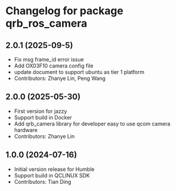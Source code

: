 # Changelog for package qrb_ros_camera

## 2.0.1 (2025-09-5)

- Fix msg frame_id error issue
- Add OX03F10 camera config file
- update document to support ubuntu as tier 1 platform
- Contributors: Zhanye Lin, Peng Wang

## 2.0.0 (2025-05-30)

- First version for jazzy
- Support build in Docker
- Add qrb_camera library for developer easy to use qcom camera hardware
- Contributors: Zhanye Lin


## 1.0.0 (2024-07-16)

- Initial version release for Humble
- Support build in QCLINUX SDK
- Contributors: Tian Ding
